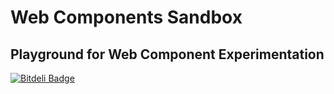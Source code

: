 # Web Components Sandbox

## Playground for Web Component Experimentation

[![Bitdeli Badge](https://d2weczhvl823v0.cloudfront.net/simshanith/webcomponents-sandbox/trend.png)](https://bitdeli.com/free "Bitdeli Badge")
